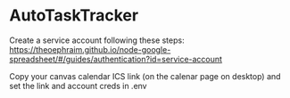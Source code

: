 # AutoTaskTracker
Create a service account following these steps:
https://theoephraim.github.io/node-google-spreadsheet/#/guides/authentication?id=service-account

Copy your canvas calendar ICS link (on the calenar page on desktop) and set the link and account creds in .env 